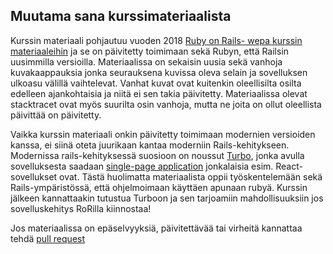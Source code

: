 ## Muutama sana kurssimateriaalista

Kurssin materiaali pohjautuu vuoden 2018 [Ruby on Rails- wepa kurssin materiaaleihin](https://github.com/mluukkai/WebPalvelinohjelmointi2018) ja se on päivitetty toimimaan sekä Rubyn, että Railsin uusimmilla versioilla. Materiaalissa on sekaisin uusia sekä vanhoja kuvakaappauksia jonka seurauksena kuvissa oleva selain ja sovelluksen ulkoasu välillä vaihtelevat. Vanhat kuvat ovat kuitenkin oleellisilta osilta edelleen ajankohtaisia ja niitä ei sen takia päivitetty. Materiaalissa olevat stacktracet ovat myös suurilta osin vanhoja, mutta ne joita on ollut oleellista päivittää on päivitetty.

Vaikka kurssin materiaali onkin päivitetty toimimaan modernien versioiden kanssa, ei siinä oteta juurikaan kantaa moderniin Rails-kehitykseen. Modernissa rails-kehityksessä suosioon on noussut [Turbo](https://turbo.hotwired.dev/), jonka avulla sovelluksesta saadaan [single-page application](https://en.wikipedia.org/wiki/Single-page_application) jonkalaisia esim. React-sovellukset ovat. Tästä huolimatta materiaalista oppii työskentelemään sekä Rails-ympäristössä, että ohjelmoimaan käyttäen apunaan rubyä. Kurssin jälkeen kannattaakin tutustua Turboon ja sen tarjoamiin mahdollisuuksiin jos sovelluskehitys RoRilla kiinnostaa!

Jos materiaalissa on epäselvyyksiä, päivitettävää tai virheitä kannattaa tehdä [pull request](https://github.com/mluukkai/WebPalvelinohjelmointi2022/pulls)
